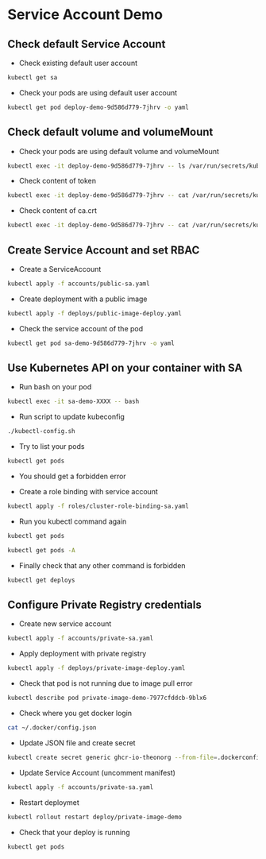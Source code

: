 # Service Account Demo

## Check default Service Account

- Check existing default user account

```bash
kubectl get sa
```

- Check your pods are using default user account

```bash
kubectl get pod deploy-demo-9d586d779-7jhrv -o yaml
```

## Check default volume and volumeMount

- Check your pods are using default volume and volumeMount

```bash
kubectl exec -it deploy-demo-9d586d779-7jhrv -- ls /var/run/secrets/kubernetes.io/serviceaccount
```

- Check content of token

```bash
kubectl exec -it deploy-demo-9d586d779-7jhrv -- cat /var/run/secrets/kubernetes.io/serviceaccount/token
```

- Check content of ca.crt

```bash
kubectl exec -it deploy-demo-9d586d779-7jhrv -- cat /var/run/secrets/kubernetes.io/serviceaccount/ca.crt
```

## Create Service Account and set RBAC

- Create a ServiceAccount

```bash
kubectl apply -f accounts/public-sa.yaml
```

- Create deployment with a public image

```bash
kubectl apply -f deploys/public-image-deploy.yaml
```

- Check the service account of the pod

```bash
kubectl get pod sa-demo-9d586d779-7jhrv -o yaml
```

## Use Kubernetes API on your container with SA

- Run bash on your pod

```bash
kubectl exec -it sa-demo-XXXX -- bash
```

- Run script to update kubeconfig

```bash
./kubectl-config.sh
```

- Try to list your pods

```bash
kubectl get pods
```

- You should get a forbidden error

- Create a role binding with service account

```bash
kubectl apply -f roles/cluster-role-binding-sa.yaml
```

- Run you kubectl command again

```bash
kubectl get pods

kubectl get pods -A
```

- Finally check that any other command is forbidden

```bash
kubectl get deploys
```

## Configure Private Registry credentials

- Create new service account

```bash
kubectl apply -f accounts/private-sa.yaml
```

- Apply deployment with private registry

```bash
kubectl apply -f deploys/private-image-deploy.yaml
```

- Check that pod is not running due to image pull error

```bash
kubectl describe pod private-image-demo-7977cfddcb-9blx6
```

- Check where you get docker login

```bash
cat ~/.docker/config.json
```

- Update JSON file and create secret

```bash
kubectl create secret generic ghcr-io-theonorg --from-file=.dockerconfigjson=./secrets/dockerconfig.json --type=kubernetes.io/dockerconfigjson
```

- Update Service Account (uncomment manifest)

```bash
kubectl apply -f accounts/private-sa.yaml
```

- Restart deploymet

```bash
kubectl rollout restart deploy/private-image-demo
```

- Check that your deploy is running

```bash
kubectl get pods
```
